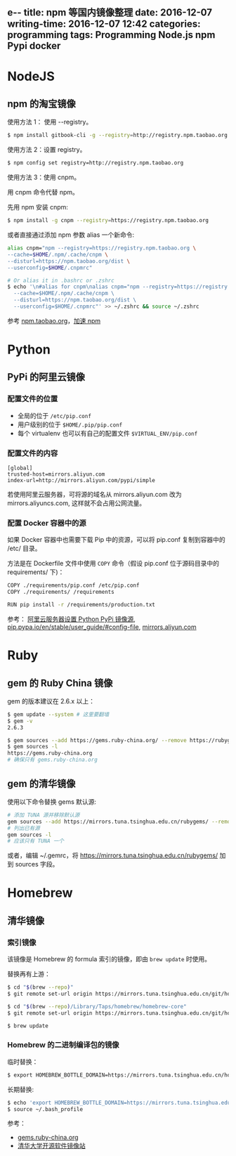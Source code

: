 e--
title: npm 等国内镜像整理
date: 2016-12-07
writing-time: 2016-12-07 12:42
categories: programming
tags: Programming Node.js npm Pypi docker
---

# NodeJS

## npm 的淘宝镜像

使用方法 1： 使用 --registry。

```bash
$ npm install gitbook-cli -g --registry=http://registry.npm.taobao.org 
```

使用方法 2：设置 registry。

```bash
$ npm config set registry=http://registry.npm.taobao.org
```

使用方法 3：使用 cnpm。

用 cnpm 命令代替 npm。

先用 npm 安装 cnpm:

```bash
$ npm install -g cnpm --registry=https://registry.npm.taobao.org
```

或者直接通过添加 npm 参数 alias 一个新命令:

```bash
alias cnpm="npm --registry=https://registry.npm.taobao.org \
--cache=$HOME/.npm/.cache/cnpm \
--disturl=https://npm.taobao.org/dist \
--userconfig=$HOME/.cnpmrc"

# Or alias it in .bashrc or .zshrc
$ echo '\n#alias for cnpm\nalias cnpm="npm --registry=https://registry.npm.taobao.org \
  --cache=$HOME/.npm/.cache/cnpm \
  --disturl=https://npm.taobao.org/dist \
  --userconfig=$HOME/.cnpmrc"' >> ~/.zshrc && source ~/.zshrc
```

参考 [npm.taobao.org](https://npm.taobao.org/)，[加速 npm](https://yq.aliyun.com/articles/47269)


# Python

## PyPi 的阿里云镜像


### 配置文件的位置

+ 全局的位于 `/etc/pip.conf`
+ 用户级别的位于 `$HOME/.pip/pip.conf`
+ 每个 virtualenv 也可以有自己的配置文件 `$VIRTUAL_ENV/pip.conf`


### 配置文件的内容

```
[global]
trusted-host=mirrors.aliyun.com
index-url=http://mirrors.aliyun.com/pypi/simple
```

若使用阿里云服务器，可将源的域名从 mirrors.aliyun.com 改为 mirrors.aliyuncs.com, 这样就不会占用公网流量。

### 配置 Docker 容器中的源

如果 Docker 容器中也需要下载 Pip 中的资源，可以将 pip.conf 复制到容器中的 /etc/ 目录。

方法是在 Dockerfile 文件中使用 `COPY` 命令（假设 pip.conf 位于源码目录中的 requirements/ 下)：

```bash
COPY ./requirements/pip.conf /etc/pip.conf
COPY ./requirements/ /requirements

RUN pip install -r /requirements/production.txt
```

参考： [阿里云服务器设置 Python PyPi 镜像源](http://www.atjiang.com/aliyun-pip-mirror/), [pip.pypa.io/en/stable/user_guide/#config-file](https://pip.pypa.io/en/stable/user_guide/#config-file), [mirrors.aliyun.com](http://mirrors.aliyun.com/)

# Ruby

## gem 的 Ruby China 镜像

gem 的版本建议在 2.6.x 以上：

```bash
$ gem update --system # 这里要翻墙
$ gem -v
2.6.3

$ gem sources --add https://gems.ruby-china.org/ --remove https://rubygems.org/
$ gem sources -l
https://gems.ruby-china.org
# 确保只有 gems.ruby-china.org
```

## gem 的清华镜像
 
 使用以下命令替换 gems 默认源:

```bash
# 添加 TUNA 源并移除默认源
gem sources --add https://mirrors.tuna.tsinghua.edu.cn/rubygems/ --remove https://rubygems.org/
# 列出已有源
gem sources -l
# 应该只有 TUNA 一个
```
或者，编辑 ~/.gemrc，将 https://mirrors.tuna.tsinghua.edu.cn/rubygems/ 加到 sources 字段。

# Homebrew

## 清华镜像

### 索引镜像

该镜像是 Homebrew 的 formula 索引的镜像，即由 `brew update` 时使用。

替换再有上游：

```bash
$ cd "$(brew --repo)"
$ git remote set-url origin https://mirrors.tuna.tsinghua.edu.cn/git/homebrew/brew.git

$ cd "$(brew --repo)/Library/Taps/homebrew/homebrew-core"
$ git remote set-url origin https://mirrors.tuna.tsinghua.edu.cn/git/homebrew/homebrew-core.git

$ brew update
```

### Homebrew 的二进制编译包的镜像

临时替换：

```bash
$ export HOMEBREW_BOTTLE_DOMAIN=https://mirrors.tuna.tsinghua.edu.cn/homebrew-bottles
```

长期替换:

```bash
$ echo 'export HOMEBREW_BOTTLE_DOMAIN=https://mirrors.tuna.tsinghua.edu.cn/homebrew-bottles' >> ~/.bash_profile
$ source ~/.bash_profile
```

参考： 
+ [gems.ruby-china.org](http://gems.ruby-china.org/)
+ [清华大学开源软件镜像站](https://mirrors.tuna.tsinghua.edu.cn/)

